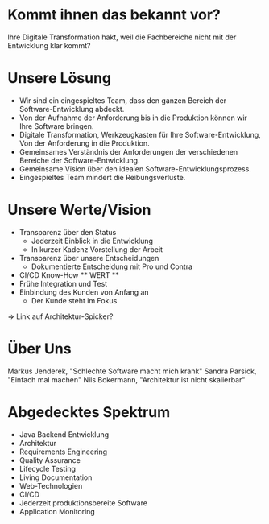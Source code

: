 # Kommt ihnen das bekannt vor?

Ihre Digitale Transformation hakt, weil die Fachbereiche nicht mit der Entwicklung klar kommt?




# Unsere Lösung

* Wir sind ein eingespieltes Team, dass den ganzen Bereich der Software-Entwicklung abdeckt.
* Von der Aufnahme der Anforderung bis in die Produktion können wir Ihre Software bringen.
* Digitale Transformation, Werkzeugkasten für Ihre Software-Entwicklung, Von der Anforderung in die Produktion.
* Gemeinsames Verständnis der Anforderungen der verschiedenen Bereiche der Software-Entwicklung.
* Gemeinsame Vision über den idealen Software-Entwicklungsprozess.
* Eingespieltes Team mindert die Reibungsverluste.

# Unsere Werte/Vision

* Transparenz über den Status
  - Jederzeit Einblick in die Entwicklung
  - In kurzer Kadenz Vorstellung der Arbeit
* Transparenz über unsere Entscheidungen
  - Dokumentierte Entscheidung mit Pro und Contra
* CI/CD Know-How ** WERT **
* Frühe Integration und Test
* Einbindung des Kunden von Anfang an
  - Der Kunde steht im Fokus


=> Link auf Architektur-Spicker?

# Über Uns

Markus Jenderek, "Schlechte Software macht mich krank"
Sandra Parsick, "Einfach mal machen"
Nils Bokermann, "Architektur ist nicht skalierbar"

# Abgedecktes Spektrum

* Java Backend Entwicklung
* Architektur
* Requirements Engineering
* Quality Assurance
* Lifecycle Testing
* Living Documentation
* Web-Technologien
* CI/CD
* Jederzeit produktionsbereite Software
* Application Monitoring
